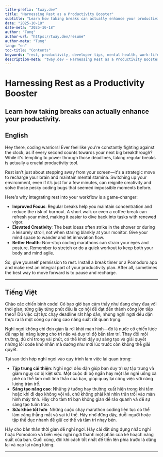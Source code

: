 ```yaml
---
title-prefix: "tway.dev"
title: "Harnessing Rest as a Productivity Booster"
subtitle: "Learn how taking breaks can actually enhance your productivity."
date: "2025-10-18"
date-meta: "2025-10-18"
author: "Tung"
author-url: "https://tway.dev/resume"
author-meta: "Tung"
lang: "en"
toc-title: "Contents"
keywords: "rest, productivity, developer tips, mental health, work-life balance"
description-meta: "tway.dev - Harnessing Rest as a Productivity Booster - Learn how taking breaks can actually enhance your productivity."
---
```


# Harnessing Rest as a Productivity Booster
## Learn how taking breaks can actually enhance your productivity.

## English
Hey there, coding warriors! Ever feel like you're constantly fighting against the clock, as if every second counts towards your next big breakthrough? While it's tempting to power through those deadlines, taking regular breaks is actually a crucial productivity tool.

Rest isn't just about stepping away from your screen—it's a strategic move to recharge your brain and maintain mental stamina. Switching up your environment, even if it’s just for a few minutes, can reignite creativity and solve those pesky coding bugs that seemed impossible moments before.

Here's why integrating rest into your workflow is a game-changer:

- **Improved Focus**: Regular breaks help you maintain concentration and reduce the risk of burnout. A short walk or even a coffee break can refresh your mind, making it easier to dive back into tasks with renewed vigor.
- **Elevated Creativity**: The best ideas often strike in the shower or during a leisurely stroll, not when staring blankly at your monitor. Give your mind space to wander and let innovation flow.
- **Better Health**: Non-stop coding marathons can strain your eyes and posture. Remember to stretch or do a quick workout to keep both your body and mind agile.

So, give yourself permission to rest. Install a break timer or a Pomodoro app and make rest an integral part of your productivity plan. After all, sometimes the best way to move forward is to pause and recharge.

---

## Tiếng Việt
Chào các chiến binh code! Có bao giờ bạn cảm thấy như đang chạy đua với thời gian, từng giây từng phút đều là cơ hội để đạt đến thành công lớn tiếp theo? Dù việc cật lực chạy deadline rất hấp dẫn, nhưng nghỉ ngơi đều đặn thực ra là một công cụ nâng cao năng suất rất quan trọng.

Nghỉ ngơi không chỉ đơn giản là rời khỏi màn hình—đó là nước cờ chiến lược để nạp lại năng lượng cho trí não và duy trì độ bền tâm trí. Thay đổi môi trường, dù chỉ trong vài phút, có thể khơi dậy sự sáng tạo và giải quyết những lỗi code khó nhằn mà dường như mới lúc trước còn không thể giải quyết.

Tại sao tích hợp nghỉ ngơi vào quy trình làm việc lại quan trọng:

- **Tập trung cải thiện**: Nghỉ ngơi đều đặn giúp bạn duy trì sự tập trung và giảm nguy cơ bị kiệt sức. Một cuộc đi bộ ngắn hay một lần nghỉ uống cà phê có thể làm mới tinh thần của bạn, giúp quay lại công việc với năng lượng tràn trề.
- **Sáng tạo nâng cao**: Những ý tưởng hay thường xuất hiện trong khi tắm hoặc khi đi dạo không vội vã, chứ không phải khi nhìn trân trối vào màn hình máy tính. Hãy cho tâm trí bạn không gian để rảo quanh và để sự sáng tạo tuôn trào.
- **Sức khỏe tốt hơn**: Những cuộc chạy marathon coding liên tục có thể làm căng thẳng mắt và sai tư thế. Hãy nhớ đứng dậy, duỗi người hoặc tập thể dục nhanh để giữ cơ thể và tâm trí nhạy bén.

Hãy cho bản thân thời gian để nghỉ ngơi. Hãy cài đặt ứng dụng nhắc nghỉ hoặc Pomodoro và biến việc nghỉ ngơi thành một phần của kế hoạch năng suất của bạn. Cuối cùng, đôi khi cách tốt nhất để tiến lên phía trước là dừng lại và nạp lại năng lượng.

---